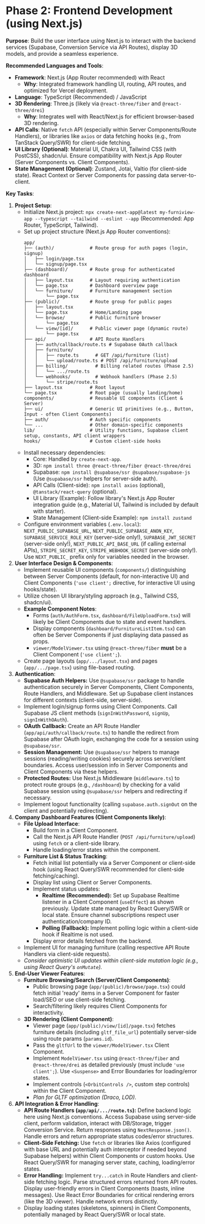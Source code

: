 # Phase 2: Frontend Development (using Next.js)

**Purpose**: Build the user interface using Next.js to interact with the backend services (Supabase, Conversion Service via API Routes), display 3D models, and provide a seamless experience.

**Recommended Languages and Tools**:
- **Framework**: Next.js (App Router recommended) with React
  - **Why**: Integrated framework handling UI, routing, API routes, and optimized for Vercel deployment.
- **Language**: TypeScript (Recommended) / JavaScript
- **3D Rendering**: Three.js (likely via `@react-three/fiber` and `@react-three/drei`)
  - **Why**: Integrates well with React/Next.js for efficient browser-based 3D rendering.
- **API Calls**: Native `fetch` API (especially within Server Components/Route Handlers), or libraries like `axios` or data fetching hooks (e.g., from TanStack Query/SWR) for client-side fetching.
- **UI Library (Optional)**: Material UI, Chakra UI, Tailwind CSS (with PostCSS), shadcn/ui. Ensure compatibility with Next.js App Router (Server Components vs. Client Components).
- **State Management (Optional)**: Zustand, Jotai, Valtio (for client-side state). React Context or Server Components for passing data server-to-client.

**Key Tasks**:
1.  **Project Setup**:
    *   Initialize Next.js project: `npx create-next-app@latest my-furniview-app --typescript --tailwind --eslint --app` (Recommended: App Router, TypeScript, Tailwind).
    *   Set up project structure (Next.js App Router conventions):
        ```
        app/
        ├── (auth)/             # Route group for auth pages (login, signup)
        │   ├── login/page.tsx
        │   └── signup/page.tsx
        ├── (dashboard)/        # Route group for authenticated dashboard
        │   ├── layout.tsx      # Layout requiring authentication
        │   └── page.tsx        # Dashboard overview page
        │   └── furniture/      # Furniture management section
        │       └── page.tsx
        ├── (public)/           # Route group for public pages
        │   ├── layout.tsx
        │   └── page.tsx        # Home/Landing page
        │   └── browse/         # Public furniture browser
        │       └── page.tsx
        │   └── view/[id]/      # Public viewer page (dynamic route)
        │       └── page.tsx
        ├── api/                # API Route Handlers
        │   ├── auth/callback/route.ts # Supabase OAuth callback
        │   ├── furniture/
        │   │   ├── route.ts      # GET /api/furniture (list)
        │   │   └── upload/route.ts # POST /api/furniture/upload
        │   ├── billing/          # Billing related routes (Phase 2.5)
        │   │   └── .../route.ts
        │   └── webhooks/         # Webhook handlers (Phase 2.5)
        │       └── stripe/route.ts
        ├── layout.tsx          # Root layout
        └── page.tsx            # Root page (usually landing/home)
        components/             # Reusable UI components (Client & Server)
        ├── ui/                 # Generic UI primitives (e.g., Button, Input - often Client Components)
        ├── auth/               # Auth specific components
        └── ...                 # Other domain-specific components
        lib/                    # Utility functions, Supabase client setup, constants, API client wrappers
        hooks/                  # Custom client-side hooks
        ```
    *   Install necessary dependencies:
        *   Core: Handled by `create-next-app`.
        *   3D: `npm install three @react-three/fiber @react-three/drei`
        *   Supabase: `npm install @supabase/ssr @supabase/supabase-js` (Use `@supabase/ssr` helpers for server-side auth).
        *   API Calls (Client-side): `npm install axios` (optional), `@tanstack/react-query` (optional).
        *   UI Library (Example): Follow library's Next.js App Router integration guide (e.g., Material UI, Tailwind is included by default with starter).
        *   State Management (Client-side Example): `npm install zustand`
    *   Configure environment variables (`.env.local`): `NEXT_PUBLIC_SUPABASE_URL`, `NEXT_PUBLIC_SUPABASE_ANON_KEY`, `SUPABASE_SERVICE_ROLE_KEY` (server-side only!), `SUPABASE_JWT_SECRET` (server-side only!), `NEXT_PUBLIC_API_BASE_URL` (if calling external APIs), `STRIPE_SECRET_KEY`, `STRIPE_WEBHOOK_SECRET` (server-side only!). Use `NEXT_PUBLIC_` prefix only for variables needed in the browser.
2.  **User Interface Design & Components**:
    *   Implement reusable UI components (`components/`) distinguishing between Server Components (default, for non-interactive UI) and Client Components (`'use client';` directive, for interactive UI using hooks/state).
    *   Utilize chosen UI library/styling approach (e.g., Tailwind CSS, shadcn/ui).
    *   **Example Component Notes**:
        *   Forms (`auth/AuthForm.tsx`, `dashboard/FileUploadForm.tsx`) will likely be Client Components due to state and event handlers.
        *   Display components (`dashboard/FurnitureListItem.tsx`) can often be Server Components if just displaying data passed as props.
        *   `viewer/ModelViewer.tsx` using `@react-three/fiber` **must** be a Client Component (`'use client';`).
    *   Create page layouts (`app/.../layout.tsx`) and pages (`app/.../page.tsx`) using file-based routing.
3.  **Authentication**:
    *   **Supabase Auth Helpers:** Use `@supabase/ssr` package to handle authentication securely in Server Components, Client Components, Route Handlers, and Middleware. Set up Supabase client instances for different contexts (client-side, server-side).
    *   Implement login/signup forms using Client Components. Call Supabase JS client methods (`signInWithPassword`, `signUp`, `signInWithOAuth`).
    *   **OAuth Callback:** Create an API Route Handler (`app/api/auth/callback/route.ts`) to handle the redirect from Supabase after OAuth login, exchanging the code for a session using `@supabase/ssr`.
    *   **Session Management:** Use `@supabase/ssr` helpers to manage sessions (reading/writing cookies) securely across server/client boundaries. Access user/session info in Server Components and Client Components via these helpers.
    *   **Protected Routes:** Use Next.js Middleware (`middleware.ts`) to protect route groups (e.g., `/dashboard`) by checking for a valid Supabase session using `@supabase/ssr` helpers and redirecting if necessary.
    *   Implement logout functionality (calling `supabase.auth.signOut` on the client and potentially redirecting).
4.  **Company Dashboard Features (Client Components likely)**:
    *   **File Upload Interface**:
        *   Build form in a Client Component.
        *   Call the Next.js API Route Handler (`POST /api/furniture/upload`) using `fetch` or a client-side library.
        *   Handle loading/error states within the component.
    *   **Furniture List & Status Tracking**:
        *   Fetch initial list potentially via a Server Component or client-side hook (using React Query/SWR recommended for client-side fetching/caching).
        *   Display list using Client or Server Components.
        *   Implement status updates:
            *   **Realtime (Recommended):** Set up Supabase Realtime listener in a Client Component (`useEffect`) as shown previously. Update state managed by React Query/SWR or local state. Ensure channel subscriptions respect user authentication/company ID.
            *   **Polling (Fallback):** Implement polling logic within a client-side hook if Realtime is not used.
        *   Display error details fetched from the backend.
    *   Implement UI for managing furniture (calling respective API Route Handlers via client-side requests).
    *   *Consider optimistic UI updates within client-side mutation logic (e.g., using React Query's `onMutate`).*
5.  **End-User Viewer Features**:
    *   **Furniture Browsing/Search (Server/Client Components)**:
        *   Public browsing page (`app/(public)/browse/page.tsx`) could fetch initial 'ready' items in a Server Component for faster load/SEO or use client-side fetching.
        *   Search/filtering likely requires Client Components for interactivity.
    *   **3D Rendering (Client Component)**:
        *   Viewer page (`app/(public)/view/[id]/page.tsx`) fetches furniture details (including `gltf_file_url`) potentially server-side using route params (`params.id`).
        *   Pass the `gltfUrl` to the `viewer/ModelViewer.tsx` Client Component.
        *   Implement `ModelViewer.tsx` using `@react-three/fiber` and `@react-three/drei` as detailed previously (must include `'use client';`). Use `<Suspense>` and Error Boundaries for loading/error states.
        *   Implement controls (`<OrbitControls />`, custom step controls) within the Client Component.
        *   *Plan for GLTF optimization (Draco, LOD).*
6.  **API Integration & Error Handling**:
    *   **API Route Handlers (`app/api/.../route.ts`):** Define backend logic here using Next.js conventions. Access Supabase using server-side client, perform validation, interact with DB/Storage, trigger Conversion Service. Return responses using `NextResponse.json()`. Handle errors and return appropriate status codes/error structures.
    *   **Client-Side Fetching:** Use `fetch` or libraries like Axios (configured with base URL and potentially auth interceptor if needed beyond Supabase helpers) within Client Components or custom hooks. Use React Query/SWR for managing server state, caching, loading/error states.
    *   **Error Handling:** Implement `try...catch` in Route Handlers and client-side fetching logic. Parse structured errors returned from API routes. Display user-friendly errors in Client Components (toasts, inline messages). Use React Error Boundaries for critical rendering errors (like the 3D viewer). Handle network errors distinctly.
    *   Display loading states (skeletons, spinners) in Client Components, potentially managed by React Query/SWR or local state.
